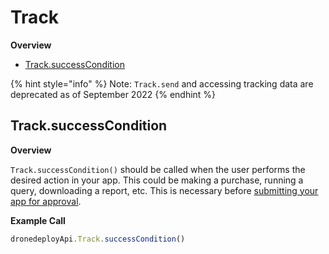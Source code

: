 # Track

**Overview**

* [Track.successCondition](track.md#tracksuccesscondition)

{% hint style="info" %}
Note: `Track.send` and accessing tracking data are deprecated as of September 2022
{% endhint %}

## Track.successCondition

**Overview**

`Track.successCondition()` should be called when the user performs the desired action in your app. This could be making a purchase, running a query, downloading a report, etc. This is necessary before [submitting your app for approval](../platform-policy/success-condition.md).

**Example Call**

```javascript
dronedeployApi.Track.successCondition()
```
